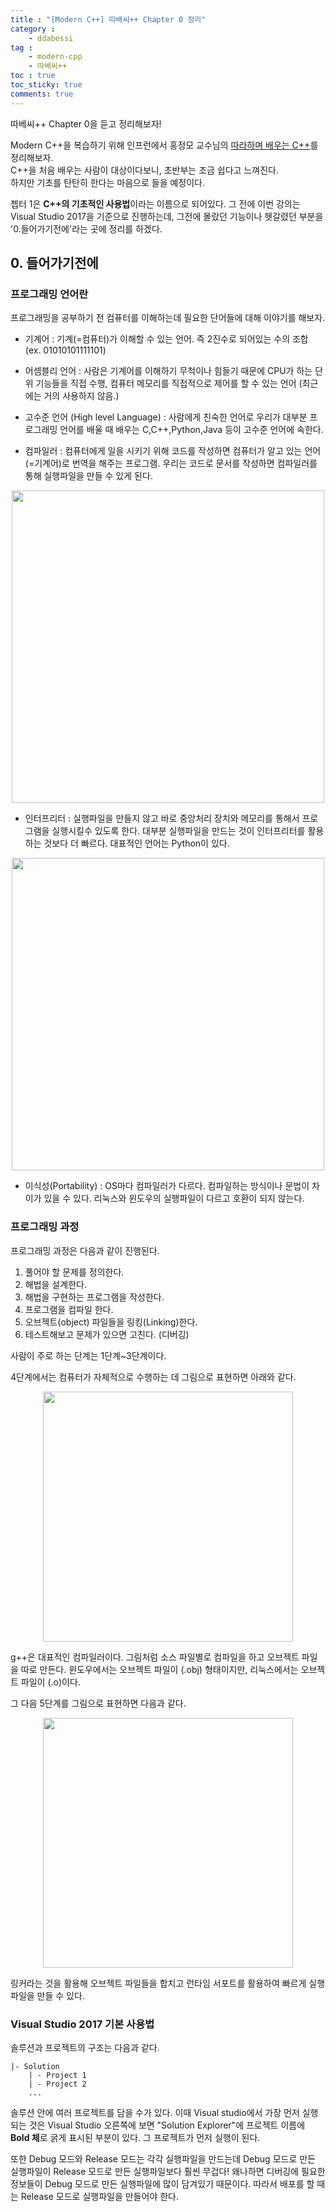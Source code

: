 ```yaml
---
title : "[Modern C++] 따배씨++ Chapter 0 정리"
category :
    - ddabessi
tag :
    - modern-cpp
    - 따베씨++
toc : true
toc_sticky: true
comments: true
---
```


따베씨++ Chapter 0을 듣고 정리해보자!  

Modern C++을 복습하기 위해 인프런에서 홍정모 교수님의 [따라하며 배우는 C++](https://www.inflearn.com/course/following-c-plus)를 정리해보자.  
C++을 처음 배우는 사람이 대상이다보니, 초반부는 조금 쉽다고 느껴진다.  
하지만 기초를 탄탄히 한다는 마음으로 들을 예정이다.   

쳅터 1은 **C++의 기초적인 사용법**이라는 이름으로 되어있다. 그 전에 이번 강의는 Visual Studio 2017을 기준으로 진행하는데, 그전에 몰랐던 기능이나 헷갈렸던 부분을 '0.들어가기전에'라는 곳에 정리를 하겠다.  
 
## 0. 들어가기전에

### 프로그래밍 언어란

프로그래밍을 공부하기 전 컴퓨터를 이해하는데 필요한 단어들에 대해 이야기를 해보자.  

- 기계어 : 기계(=컴퓨터)가 이해할 수 있는 언어. 즉 2진수로 되어있는 수의 조합 (ex. 01010101111101)  

- 어셈블리 언어 : 사람은 기계어를 이해하기 무척이나 힘들기 때문에 CPU가 하는 단위 기능들을 직접 수행, 컴퓨터 메모리를 직접적으로 제어를 할 수 있는 언어 (최근에는 거의 사용하지 않음.)    

- 고수준 언어 (High level Language) : 사람에게 친숙한 언어로 우리가 대부분 프로그래밍 언어를 배울 때 배우는 C,C++,Python,Java 등이 고수준 언어에 속한다.  

- 컴파일러 : 컴퓨터에게 일을 시키기 위해 코드를 작성하면 컴퓨터가 알고 있는 언어(=기계어)로 번역을 해주는 프로그램. 우리는 코드로 문서를 작성하면 컴파일러를 통해 실행파일을 만들 수 있게 된다.  

<p align="center"><img src="https://user-images.githubusercontent.com/41863759/142148825-c4bf833b-95c2-4a99-a10a-68f36eb98df8.JPG" width = "500" ></p>  

- 인터프리터 : 실행파일을 만들지 않고 바로 중앙처리 장치와 메모리를 통해서 프로그램을 실행시킬수 있도록 한다. 대부분 실행파일을 만드는 것이 인터프리터를 활용하는 것보다 더 빠르다. 대표적인 언어는 Python이 있다.  

<p align="center"><img src="https://user-images.githubusercontent.com/41863759/142149346-73a8011f-04f9-4dcc-afae-33af7107cc75.png" width = "500" ></p>  

- 이식성(Portability) : OS마다 컴파일러가 다르다. 컴파일하는 방식이나 문법이 차이가 있을 수 있다. 리눅스와 윈도우의 실행파일이 다르고 호환이 되지 않는다.  

### 프로그래밍 과정  

프로그래밍 과정은 다음과 같이 진행된다.  

1. 풀어야 할 문제를 정의한다.
2. 해법을 설계한다.
3. 해법을 구현하는 프로그램을 작성한다.
4. 프로그램을 컴파일 한다.
5. 오브젝트(object) 파일들을 링킹(Linking)한다.
6. 테스트해보고 문제가 있으면 고친다. (디버깅)

사람이 주로 하는 단계는 1단계~3단계이다.  

4단계에서는 컴퓨터가 자체적으로 수행하는 데 그림으로 표현하면 아래와 같다.  

<p align="center"><img src="https://user-images.githubusercontent.com/41863759/142153562-f609b429-abcc-4013-8a0c-94adda677c33.png" width = "400" ></p>  

g++은 대표적인 컴파일러이다. 그림처럼 소스 파일별로 컴파일을 하고 오브젝트 파일을 따로 만든다. 윈도우에서는 오브젝트 파일이 (.obj) 형태이지만, 리눅스에서는 오브젝트 파일이 (.o)이다.  

그 다음 5단계를 그림으로 표현하면 다음과 같다. 

<p align="center"><img src="https://user-images.githubusercontent.com/41863759/142154270-0a406983-1ac5-4ffb-b93a-a319b895251e.png" width = "400" ></p>  

링커라는 것을 활용해 오브젝트 파일들을 합치고 런타임 서포트를 활용하여 빠르게 실행파일을 만들 수 있다.  


### Visual Studio 2017 기본 사용법  

솔루션과 프로젝트의 구조는 다음과 같다.  
```
|- Solution
    | - Project 1
    | - Project 2
    ...
```
솔루션 안에 여러 프로젝트를 담을 수가 있다. 이때 Visual studio에서 가장 먼저 실행되는 것은 Visual Studio 오른쪽에 보면 "Solution Explorer"에 프로젝트 이름에 **Bold 체**로 굵게 표시된 부분이 있다. 그 프로젝트가 먼저 실행이 된다.  

또한 Debug 모드와 Release 모드는 각각 실행파일을 만드는데 Debug 모드로 만든 실행파일이 Release 모드로 만든 실행파일보다 훨씬 무겁다! 왜나하면 디버깅에 필요한 정보들이 Debug 모드로 만든 실행파일에 많이 담겨있기 때문이다. 따라서 배포를 할 때는 Release 모드로 실행파일을 만들어야 한다.  

